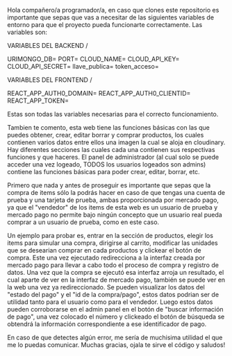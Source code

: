 Hola compañero/a programador/a, en caso que clones este repositorio es importante que sepas que vas a necesitar de las siguientes variables de entorno para que el proyecto pueda funcionarte correctamente.
Las variables son:

VARIABLES DEL BACKEND \/

URIMONGO_DB=
PORT=
CLOUD_NAME=
CLOUD_API_KEY=
CLOUD_API_SECRET=
llave_publica=
token_acceso=

VARIABLES DEL FRONTEND \/

REACT_APP_AUTH0_DOMAIN=
REACT_APP_AUTH0_CLIENTID=
REACT_APP_TOKEN=

Estas son todas las variables necesarias para el correcto funcionamiento.

Tambien te comento, esta web tiene las funciones básicas con las que puedes obtener, crear, editar borrar y comprar productos, los cuales contienen varios datos entre ellos una imagen la cual se aloja en cloudinary. Hay diferentes secciones las cuales cada una contienen sus respectivas funciones y que haceres. El panel de administrador (al cual solo se puede acceder una vez logeado, TODOS los usuarios logeados son admins) contiene las funciones básicas para poder crear, editar, borrar, etc.

Primero que nada y antes de proseguir es importante que sepas que la compra de items sólo la podrás hacer en caso de que tengas una cuenta de prueba y una tarjeta de prueba, ambas proporcionada por mercado pago, ya que el "vendedor" de los items de esta web es un usuario de prueba y mercado pago no permite bajo ningún concepto que un usuario real pueda comprar a un usuario de prueba, como en este caso.

Un ejemplo para probar es, entrar en la sección de productos, elegir los items para simular una compra, dirigirse al carrito, modificar las unidades que se desearian comprar en cada productos y clickear el botón de compra. Este una vez ejecutado redirecciona a la interfaz creada por mercado pago para llevar a cabo todo el proceso de compra y registro de datos. Una vez que la compra se ejecutó esa interfaz arroja un resultado, el cual aparte de ver en la interfaz de mercado pago, también se puede ver en la web una vez ya redireccionado. Se pueden visualizar los datos del "estado del pago" y el "id de la compra/pago", estos datos podrian ser de utilidad tanto para el usuario como para el vendedor.
Luego estos datos pueden corroborarse en el admin panel en el botón de "buscar información de pago", una vez colocado el número y clickeado el botón de búsqueda se obtendrá la información correspondiente a ese identificador de pago.

En caso de que detectes algún error, me sería de muchisima utilidad el que me lo puedas comunicar. Muchas gracias, ojala te sirve el código y saludos!